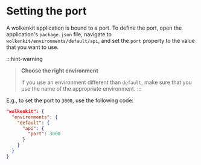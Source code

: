 # Setting the port

A wolkenkit application is bound to a port. To define the port, open the application's `package.json` file, navigate to `wolkenkit/environments/default/api`, and set the `port` property to the value that you want to use.

:::hint-warning
> **Choose the right environment**
>
> If you use an environment different than `default`, make sure that you use the name of the appropriate environment.
:::

E.g., to set the port to `3000`, use the following code:

```json
"wolkenkit": {
  "environments": {
    "default": {
      "api": {
        "port": 3000
      }
    }
  }
}
```
